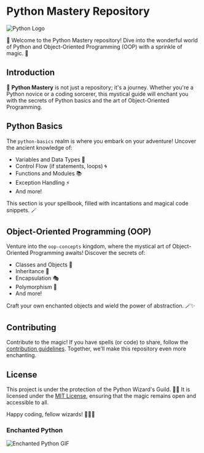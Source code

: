 # Python Mastery Repository

![Python Logo](https://www.python.org/static/community_logos/python-logo.png)

🎉 Welcome to the Python Mastery repository! Dive into the wonderful world of Python and Object-Oriented Programming (OOP) with a sprinkle of magic. 🚀

## Introduction

🐍 **Python Mastery** is not just a repository; it's a journey. Whether you're a Python novice or a coding sorcerer, this mystical guide will enchant you with the secrets of Python basics and the art of Object-Oriented Programming.

## Python Basics

The `python-basics` realm is where you embark on your adventure! Uncover the ancient knowledge of:

- Variables and Data Types 🧙
- Control Flow (if statements, loops) 🌀
- Functions and Modules 📚
- Exception Handling ⚡
- And more!

This section is your spellbook, filled with incantations and magical code snippets. 🪄

## Object-Oriented Programming (OOP)

Venture into the `oop-concepts` kingdom, where the mystical art of Object-Oriented Programming awaits! Discover the secrets of:

- Classes and Objects 🏰
- Inheritance 👑
- Encapsulation 🎭
- Polymorphism 🌈
- And more!

Craft your own enchanted objects and wield the power of abstraction. 🪄✨

## Contributing

Contribute to the magic! If you have spells (or code) to share, follow the [contribution guidelines](CONTRIBUTING.md). Together, we'll make this repository even more enchanting.

## License

This project is under the protection of the Python Wizard's Guild. 🧙‍♂️ It is licensed under the [MIT License](LICENSE), ensuring that the magic remains open and accessible to all.

Happy coding, fellow wizards! 🧙‍♀️🔮

### Enchanted Python

![Enchanted Python GIF](https://tenor.com/view/lets-go-go-penguin-luck-good-luck-gif-11986892979434770444)
